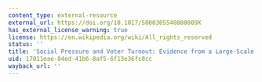 ```yaml
---
content_type: external-resource
external_url: https://doi.org/10.1017/S000305540808009X
has_external_license_warning: true
license: https://en.wikipedia.org/wiki/All_rights_reserved
status: ''
title: 'Social Pressure and Voter Turnout: Evidence from a Large-Scale Field Experiment'
uid: 17011eae-84ed-41b6-8af5-6f13e36fc8cc
wayback_url: ''
---
```

